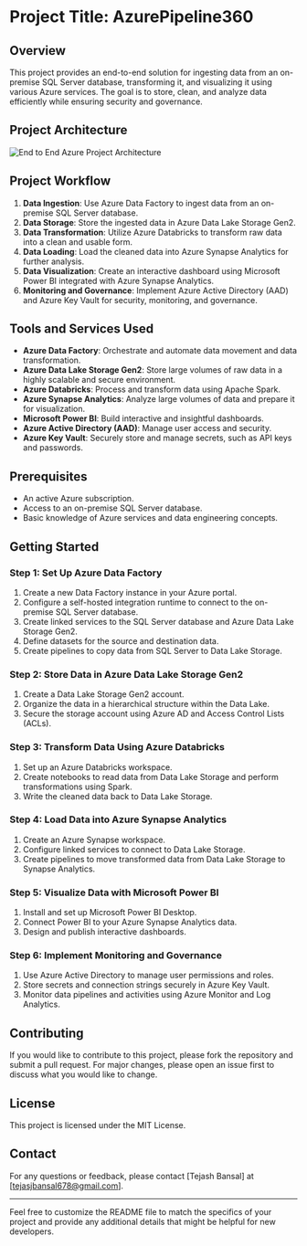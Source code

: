 # Project Title: AzurePipeline360
## Overview

This project provides an end-to-end solution for ingesting data from an on-premise SQL Server database, transforming it, and visualizing it using various Azure services. The goal is to store, clean, and analyze data efficiently while ensuring security and governance.

## Project Architecture

![End to End Azure Project Architecture](https://github.com/tejasjbansal/AzurePipeline360/assets/56173595/02b9ad28-a162-4d0e-a5dd-5e8e4460e04f)

## Project Workflow

1. **Data Ingestion**: Use Azure Data Factory to ingest data from an on-premise SQL Server database.
2. **Data Storage**: Store the ingested data in Azure Data Lake Storage Gen2.
3. **Data Transformation**: Utilize Azure Databricks to transform raw data into a clean and usable form.
4. **Data Loading**: Load the cleaned data into Azure Synapse Analytics for further analysis.
5. **Data Visualization**: Create an interactive dashboard using Microsoft Power BI integrated with Azure Synapse Analytics.
6. **Monitoring and Governance**: Implement Azure Active Directory (AAD) and Azure Key Vault for security, monitoring, and governance.

## Tools and Services Used

- **Azure Data Factory**: Orchestrate and automate data movement and data transformation.
- **Azure Data Lake Storage Gen2**: Store large volumes of raw data in a highly scalable and secure environment.
- **Azure Databricks**: Process and transform data using Apache Spark.
- **Azure Synapse Analytics**: Analyze large volumes of data and prepare it for visualization.
- **Microsoft Power BI**: Build interactive and insightful dashboards.
- **Azure Active Directory (AAD)**: Manage user access and security.
- **Azure Key Vault**: Securely store and manage secrets, such as API keys and passwords.

## Prerequisites

- An active Azure subscription.
- Access to an on-premise SQL Server database.
- Basic knowledge of Azure services and data engineering concepts.

## Getting Started

### Step 1: Set Up Azure Data Factory
1. Create a new Data Factory instance in your Azure portal.
2. Configure a self-hosted integration runtime to connect to the on-premise SQL Server database.
3. Create linked services to the SQL Server database and Azure Data Lake Storage Gen2.
4. Define datasets for the source and destination data.
5. Create pipelines to copy data from SQL Server to Data Lake Storage.

### Step 2: Store Data in Azure Data Lake Storage Gen2
1. Create a Data Lake Storage Gen2 account.
2. Organize the data in a hierarchical structure within the Data Lake.
3. Secure the storage account using Azure AD and Access Control Lists (ACLs).

### Step 3: Transform Data Using Azure Databricks
1. Set up an Azure Databricks workspace.
2. Create notebooks to read data from Data Lake Storage and perform transformations using Spark.
3. Write the cleaned data back to Data Lake Storage.

### Step 4: Load Data into Azure Synapse Analytics
1. Create an Azure Synapse workspace.
2. Configure linked services to connect to Data Lake Storage.
3. Create pipelines to move transformed data from Data Lake Storage to Synapse Analytics.

### Step 5: Visualize Data with Microsoft Power BI
1. Install and set up Microsoft Power BI Desktop.
2. Connect Power BI to your Azure Synapse Analytics data.
3. Design and publish interactive dashboards.

### Step 6: Implement Monitoring and Governance
1. Use Azure Active Directory to manage user permissions and roles.
2. Store secrets and connection strings securely in Azure Key Vault.
3. Monitor data pipelines and activities using Azure Monitor and Log Analytics.

## Contributing

If you would like to contribute to this project, please fork the repository and submit a pull request. For major changes, please open an issue first to discuss what you would like to change.

## License

This project is licensed under the MIT License.

## Contact

For any questions or feedback, please contact [Tejash Bansal] at [tejasjbansal678@gmail.com].

---

Feel free to customize the README file to match the specifics of your project and provide any additional details that might be helpful for new developers.
